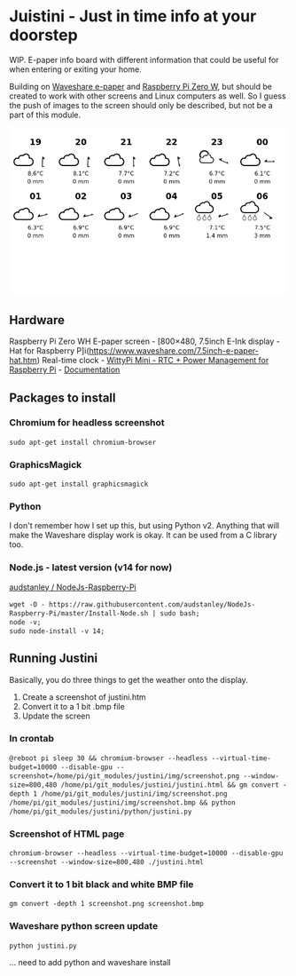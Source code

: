 # Juistini - Just in time info at your doorstep
WIP. E-paper info board with different information that could be useful for when entering or exiting your home.

Building on [Waveshare e-paper](https://github.com/waveshare/e-Paper) and [Raspberry Pi Zero W](https://www.raspberrypi.org/products/raspberry-pi-zero-w/), but should be created to work with other screens and Linux computers as well. So I guess the push of images to the screen should only be described, but not be a part of this module.

![weather screen](./img/screenshot.png)

## Hardware
Raspberry Pi Zero WH
E-paper screen - [800×480, 7.5inch E-Ink display - Hat for Raspberry P]i(https://www.waveshare.com/7.5inch-e-paper-hat.htm)
Real-time clock - [WittyPi Mini - RTC + Power Management for Raspberry Pi](https://thepihut.com/products/witty-pi-3-mini-rtc-power-management-for-raspberry-pi-zero)  - [Documentation](http://www.uugear.com/doc/WittyPiMini_UserManual.pdf)

## Packages to install

### Chromium for headless screenshot
```console
sudo apt-get install chromium-browser
```

### GraphicsMagick
```console
sudo apt-get install graphicsmagick
```

### Python
I don't remember how I set up this, but using Python v2. Anything that will make the Waveshare display work is okay. It can be used from a C library too.

### Node.js - latest version (v14 for now)
[audstanley / NodeJs-Raspberry-Pi](https://github.com/audstanley/NodeJs-Raspberry-Pi)
```console
wget -O - https://raw.githubusercontent.com/audstanley/NodeJs-Raspberry-Pi/master/Install-Node.sh | sudo bash;
node -v;
sudo node-install -v 14;
```

## Running Justini
Basically, you do three things to get the weather onto the display.
1. Create a screenshot of justini.htm
2. Convert it to a 1 bit .bmp file
3. Update the screen

### In crontab
```console
@reboot pi sleep 30 && chromium-browser --headless --virtual-time-budget=10000 --disable-gpu --screenshot=/home/pi/git_modules/justini/img/screenshot.png --window-size=800,480 /home/pi/git_modules/justini/justini.html && gm convert -depth 1 /home/pi/git_modules/justini/img/screenshot.png /home/pi/git_modules/justini/img/screenshot.bmp && python /home/pi/git_modules/justini/python/justini.py
```


### Screenshot of HTML page
```console
chromium-browser --headless --virtual-time-budget=10000 --disable-gpu --screenshot --window-size=800,480 ./justini.html
``` 

### Convert it to 1 bit black and white BMP file
```console
gm convert -depth 1 screenshot.png screenshot.bmp
```

### Waveshare python screen update
```console
python justini.py
```
... need to add python and waveshare install
